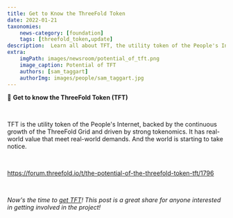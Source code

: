 ```yaml
---
title: Get to Know the ThreeFold Token
date: 2022-01-21
taxonomies:
    news-category: [foundation]
    tags: [threefold_token,update]
description:  Learn all about TFT, the utility token of the People's Internet meeting real-world demands.
extra:
    imgPath: images/newsroom/potential_of_tft.png
    image_caption: Potential of TFT
    authors: [sam_taggart]
    authorImg: images/people/sam_taggart.jpg
---
```



🤝 **Get to know the ThreeFold Token (TFT)**

<br/>

TFT is the utility token of the People's Internet, backed by the continuous growth of the ThreeFold Grid and driven by strong tokenomics. It has real-world value that meet real-world demands. And the world is starting to take notice.

<br/>

https://forum.threefold.io/t/the-potential-of-the-threefold-token-tft/1796

<br/>

*Now's the time to [get TFT](https://library.threefold.me/info/threefold#/tokens/threefold__how_to_buy)! This post is a great share for anyone interested in getting involved in the project!*